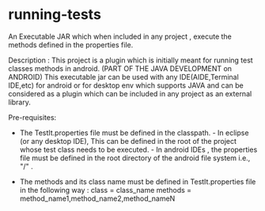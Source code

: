 # running-tests
An Executable  JAR which when included in any project , execute the methods defined in the properties file.

Description : 
This project is a plugin which is initially meant for running test classes methods in android. (PART OF THE JAVA DEVELOPMENT on ANDROID)
This executable jar can be used with any IDE(AIDE,Terminal IDE,etc) for android or for desktop env which supports JAVA and can be considered as a plugin which can be included in any project as an external library.

Pre-requisites:
*  The TestIt.properties file must be defined in the classpath. 
           - In eclipse (or any desktop IDE), This can be defined in the root of the project whose test class needs to be executed.
           - In android IDEs , the properties file must be defined in the root directory of the android file system i.e., "/" .

*  The methods and its class name must be defined in TestIt.properties file in the following way :
            class = class_name
            methods = method_name1,method_name2,method_nameN
